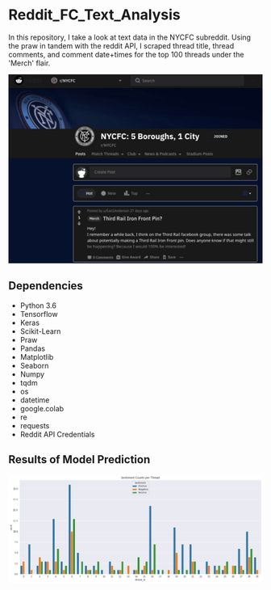 # Reddit_FC_Text_Analysis

In this repository, I take a look at text data in the NYCFC subreddit. Using the praw in tandem with the reddit API, I scraped thread title, thread comments, and comment date+times for the top 100 threads under the 'Merch' flair.

![image_of_reddit_page](/images/nycfc_reddit.png)

## Dependencies
- Python 3.6
- Tensorflow
- Keras
- Scikit-Learn
- Praw
- Pandas
- Matplotlib
- Seaborn
- Numpy
- tqdm
- os
- datetime
- google.colab
- re
- requests
- Reddit API Credentials

## Results of Model Prediction
![image_of_graph](/images/Sentiment_Countplot.png)
